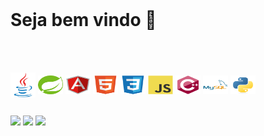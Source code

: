
<br/>


<h1> Seja bem vindo 👋 </h1>



<br/><br/>

<img src="https://raw.githubusercontent.com/devicons/devicon/master/icons/java/java-original.svg" alt="Java" width="40" height="40" style="max-width:100%;" align="center" /></img>
<img src="https://raw.githubusercontent.com/devicons/devicon/master/icons/spring/spring-original.svg" alt="Spring" width="40" height="30" style="max-width:100%;" align="center" /></img>
<img src="https://raw.githubusercontent.com/devicons/devicon/master/icons/angularjs/angularjs-original.svg" alt="Angula" width="40" height="30" style="max-width:100%;" align="center"></img>
<img src="https://raw.githubusercontent.com/devicons/devicon/master/icons/html5/html5-original.svg" alt="Html" width="40" height="30" style="max-width:100%;" align="center" /></img>
<img src="https://raw.githubusercontent.com/devicons/devicon/master/icons/css3/css3-original.svg" alt="Css" width="40" height="30" style="max-width:100%;" align="center"/></img>
<img src = "https://raw.githubusercontent.com/devicons/devicon/master/icons/javascript/javascript-original.svg" alt="JavaScript" width="40" height="30" style="max-width:100%;" align="center" /></img>
<img src = "https://raw.githubusercontent.com/devicons/devicon/master/icons/cplusplus/cplusplus-original.svg" alt = "C++" width="40" height="30" style="max-width:100%;" align="center" /></img>
<img src = "https://raw.githubusercontent.com/devicons/devicon/master/icons/mysql/mysql-original-wordmark.svg" alt = "Mysql" width="40" height="30" style="max-width:100%;" align="center" /></img>
<img src="https://raw.githubusercontent.com/devicons/devicon/master/icons/python/python-original.svg" alt="Python" width="40" height="30" style="max-width: 100%;" align="center">
<h2 dir="auto"></h2>


<a href="Léo Araújo#2427" rel="nofollow"><img src="https://camo.githubusercontent.com/3f990cfefb64f13d28397fe586c3aa38a81fde585de479205d63c79363ebe07a/68747470733a2f2f696d672e736869656c64732e696f2f62616467652f446973636f72642d3732383944413f7374796c653d666f722d7468652d6261646765266c6f676f3d646973636f7264266c6f676f436f6c6f723d7768697465" data-canonical-src="https://img.shields.io/badge/Discord-7289DA?style=for-the-badge&amp;logo=discord&amp;logoColor=white" style="max-width: 100%;"></a> 
<a href="tc.leo.araujo@gmail.com"><img src="https://camo.githubusercontent.com/927d6b3961fa048ff7303daf291cb5869dfa25018997cf8c1373c2f6a85b1458/68747470733a2f2f696d672e736869656c64732e696f2f62616467652f2d476d61696c2d2532333333333f7374796c653d666f722d7468652d6261646765266c6f676f3d676d61696c266c6f676f436f6c6f723d7768697465" data-canonical-src="https://img.shields.io/badge/-Gmail-%23333?style=for-the-badge&amp;logo=gmail&amp;logoColor=white" style="max-width: 100%;"></a>
<a href="https://www.linkedin.com/in/leandro-araujo-257324190/" rel="nofollow"><img src="https://camo.githubusercontent.com/c00f87aeebbec37f3ee0857cc4c20b21fefde8a96caf4744383ebfe44a47fe3f/68747470733a2f2f696d672e736869656c64732e696f2f62616467652f2d4c696e6b6564496e2d2532333030373742353f7374796c653d666f722d7468652d6261646765266c6f676f3d6c696e6b6564696e266c6f676f436f6c6f723d7768697465" data-canonical-src="https://img.shields.io/badge/-LinkedIn-%230077B5?style=for-the-badge&amp;logo=linkedin&amp;logoColor=white" style="max-width: 100%;"></a>

<!--
**andrlima/andrlima** is a ✨ _special_ ✨ repository because its `README.md` (this file) appears on your GitHub profile.

Here are some ideas to get you started:

- 🔭 I’m currently working on ...
- 🌱 I’m currently learning ...
- 👯 I’m looking to collaborate on ...
- 🤔 I’m looking for help with ...
- 💬 Ask me about ...
- 📫 How to reach me: ...
- 😄 Pronouns: ...
- ⚡ Fun fact: ...
-->
